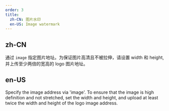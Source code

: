 ```yaml
---
order: 3
title:
  zh-CN: 图片水印
  en-US: Image watermark
---
```


## zh-CN

通过 `image` 指定图片地址。为保证图片高清且不被拉伸，请设置 width 和 height, 并上传至少两倍的宽高的 logo 图片地址。

## en-US

Specify the image address via 'image'. To ensure that the image is high definition and not stretched, set the width and height, and upload at least twice the width and height of the logo image address.
